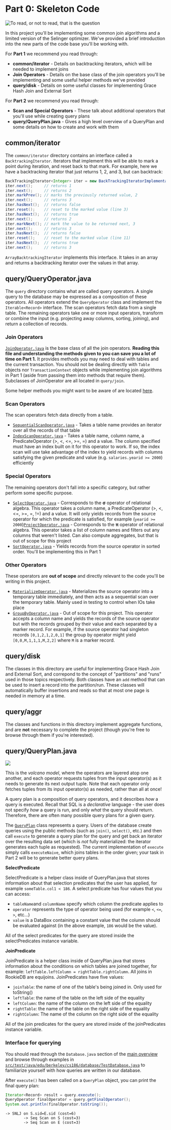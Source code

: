 # Part 0: Skeleton Code

![To read, or not to read, that is the question](../../.gitbook/assets/dataskeleton.png)

In this project you'll be implementing some common join algorithms and a limited version of the Selinger optimizer. We've provided a brief introduction into the new parts of the code base you'll be working with.

For **Part 1** we recommend you read through:

* **common/iterator** - Details on backtracking iterators, which will be needed to implement joins
* **Join Operators** - Details on the base class of the join operators you'll be implementing and some useful helper methods we've provided
* **query/disk** - Details on some useful classes for implementing Grace Hash Join and External Sort

For **Part 2** we recommend you read through:

* **Scan and Special Operators** - These talk about additional operators that you'll use while creating query plans
* **query/QueryPlan.java** - Gives a high level overview of a QueryPlan and some details on how to create and work with them

## common/iterator

The `common/iterator` directory contains an interface called a `BacktrackingIterator`. Iterators that implement this will be able to mark a point during iteration, and reset back to that mark. For example, here we have a backtracking iterator that just returns 1, 2, and 3, but can backtrack:

```java
BackTrackingIterator<Integer> iter = new BackTrackingIteratorImplementation();
iter.next();     // returns 1
iter.next();     // returns 2
iter.markPrev(); // marks the previously returned value, 2
iter.next();     // returns 3
iter.hasNext();  // returns false
iter.reset();    // reset to the marked value (line 3)
iter.hasNext();  // returns true
iter.next();     // returns 2
iter.markNext(); // mark the value to be returned next, 3
iter.next();     // returns 3
iter.hasNext();  // returns false
iter.reset();    // reset to the marked value (line 11)
iter.hasNext();  // returns true
iter.next();     // returns 3
```

`ArrayBacktrackingIterator` implements this interface. It takes in an array and returns a backtracking iterator over the values in that array.

## query/QueryOperator.java

The `query` directory contains what are called query operators. A single query to the database may be expressed as a composition of these operators. All operators extend the `QueryOperator` class and implement the `Iterable<Record>` interface. The scan operators fetch data from a single table. The remaining operators take one or more input operators, transform or combine the input \(e.g. projecting away columns, sorting, joining\), and return a collection of records.

### Join Operators

[`JoinOperator.java`](https://github.com/berkeley-cs186/fa22-rookiedb/blob/master/src/main/java/edu/berkeley/cs186/database/query/JoinOperator.java) is the base class of all the join operators. **Reading this file and understanding the methods given to you can save you a lot of time on Part 1.** It provides methods you may need to deal with tables and the current transaction. You should not be dealing directly with `Table` objects nor `TransactionContext` objects while implementing join algorithms in Part 1 \(aside from passing them into methods that require them\). Subclasses of JoinOperator are all located in `query/join`.

Some helper methods you might want to be aware of are located [here](https://github.com/berkeley-cs186/fa22-rookiedb/blob/master/src/main/java/edu/berkeley/cs186/database/query/JoinOperator.java#L167-L207).

### Scan Operators

The scan operators fetch data directly from a table.

* [`SequentialScanOperator.java`](https://github.com/berkeley-cs186/fa22-rookiedb/blob/master/src/main/java/edu/berkeley/cs186/database/query/SequentialScanOperator.java) - Takes a table name provides an iterator over all the records of that table
* [`IndexScanOperator.java`](https://github.com/berkeley-cs186/fa22-rookiedb/blob/master/src/main/java/edu/berkeley/cs186/database/query/IndexScanOperator.java) - Takes a table name, column name, a PredicateOperator \(&gt;, &lt;, &lt;=, &gt;=, =\) and a value. The column specified must have an index built on it for this operator to work. If so, the index scan will use take advantage of the index to yield records with columns satisfying the given predicate and value \(e.g. `salaries.yearid >= 2000`\) efficiently

### Special Operators

The remaining operators don't fall into a specific category, but rather perform some specific purpose.

* [`SelectOperator.java`](https://github.com/berkeley-cs186/fa22-rookiedb/blob/master/src/main/java/edu/berkeley/cs186/database/query/SelectOperator.java) - Corresponds to the **σ** operator of relational algebra. This operator takes a column name, a PredicateOperator \(&gt;, &lt;, &lt;=, &gt;=, =, !=\) and a value. It will only yields records from the source operator for which the predicate is satisfied, for example \(`yearid >= 2000`\)[`ProjectOperator.java`](https://github.com/berkeley-cs186/fa22-rookiedb/blob/master/src/main/java/edu/berkeley/cs186/database/query/ProjectOperator.java) - Corresponds to the **π** operator of relational algebra. This operator takes a list of column names and filters out any columns that weren't listed. Can also compute aggregates, but that is out of scope for this project
* [`SortOperator.java`](https://github.com/berkeley-cs186/fa22-rookiedb/blob/master/src/main/java/edu/berkeley/cs186/database/query/SortOperator.java) - Yields records from the source operator in sorted order. You'll be implementing this in Part 1

### Other Operators

These operators are **out of scope** and directly relevant to the code you'll be writing in this project.

* [`MaterializeOperator.java`](https://github.com/berkeley-cs186/fa22-rookiedb/blob/master/src/main/java/edu/berkeley/cs186/database/query/MaterializeOperator.java) - Materializes the source operator into a temporary table immediately, and then acts as a sequential scan over the temporary table. Mainly used in testing to control when IOs take place
* [`GroupByOperator.java`](https://github.com/berkeley-cs186/fa22-rookiedb/blob/master/src/main/java/edu/berkeley/cs186/database/query/JoinOperator.java) - Out of scope for this project. This operator accepts a column name and yields the records of the source operator but with the records grouped by their value and each separated by a marker record. For example, if the source operator had singleton records `[0,1,2,1,2,0,1]` the group by operator might yield `[0,0,M,1,1,1,M,2,2]` where `M` is a marker record.

## query/disk

The classes in this directory are useful for implementing Grace Hash Join and External Sort, and correpond to the concept of "partitions" and "runs" used in those topics respectively. Both classes have an `add` method that can be used to insert a record into the partition/run. These classes will automatically buffer insertions and reads so that at most one page is needed in memory at a time.

## query/aggr

The classes and functions in this directory implement aggregate functions, and are **not** necessary to complete the project \(though you're free to browse through them if you're interested\).

## query/QueryPlan.java

![](../../.gitbook/assets/proj3-volcano-model.png)

This is the _volcano model_, where the operators are layered atop one another, and each operator requests tuples from the input operator\(s\) as it needs to generate its next output tuple. Note that each operator only fetches tuples from its input operator\(s\) as needed, rather than all at once!

A query plan is a composition of query operators, and it describes _how_ a query is executed. Recall that SQL is a _declarative_ language - the user does not specify _how_ a query is run, and only _what_ the query should return. Therefore, there are often many possible query plans for a given query.

The [`QueryPlan`](https://github.com/berkeley-cs186/fa22-rookiedb/blob/master/src/main/java/edu/berkeley/cs186/database/query/QueryPlan.java) class represents a query. Users of the database create queries using the public methods \(such as `join()`, `select()`, etc.\) and then call `execute` to generate a query plan for the query and get back an iterator over the resulting data set \(which is _not_ fully materialized: the iterator generates each tuple as requested\). The current implementation of `execute` simply calls `executeNaive`, which joins tables in the order given; your task in Part 2 will be to generate better query plans.

**SelectPredicate**

SelectPredicate is a helper class inside of QueryPlan.java that stores information about that selection predicates that the user has applied, for example `someTable.col1 < 186`. A select predicate has four values that you can access:

* `tableName`and `columnName` specify which column the predicate applies to
* `operator` represents the type of operator being used \(for example `<`, `<=`, `>`, etc...\)
* `value` is a DataBox containing a constant value that the column should be evaluated against \(in the above example, `186` would be the value\).

All of the select predicates for the query are stored inside the selectPredicates instance variable.

**JoinPredicate**

JoinPredicate is a helper class inside of QueryPlan.java that stores information about the conditions on which tables are joined together, for example: `leftTable.leftColumn = rightTable.rightColumn`. All joins in RookieDB are equijoins. JoinPredicates have five values:

* `joinTable`: the name of one of the table's being joined in. Only used for toString\(\)
* `leftTable`: the name of the table on the left side of the equality
* `leftColumn`: the name of the column on the left side of the equality
* `rightTable`: the name of the table on the right side of the equality
* `rightColumn`: The name of the column on the right side of the equality

All of the join predicates for the query are stored inside of the joinPredicates instance variable.

### Interface for querying

You should read through the `Database.java` section of the [main overview](../../#database-java) and browse through examples in [`src/test/java/edu/berkeley/cs186/database/TestDatabase.java`](https://github.com/berkeley-cs186/fa22-rookiedb/blob/master/src/test/java/edu/berkeley/cs186/database/TestDatabase.java) to familiarize yourself with how queries are written in our database.

After `execute()` has been called on a `QueryPlan` object, you can print the final query plan:

```java
Iterator<Record> result = query.execute();
QueryOperator finalOperator = query.getFinalOperator();
System.out.println(finalOperator.toString());
```

```text
-> SNLJ on S.sid=E.sid (cost=6)
        -> Seq Scan on S (cost=3)
        -> Seq Scan on E (cost=3)
```

